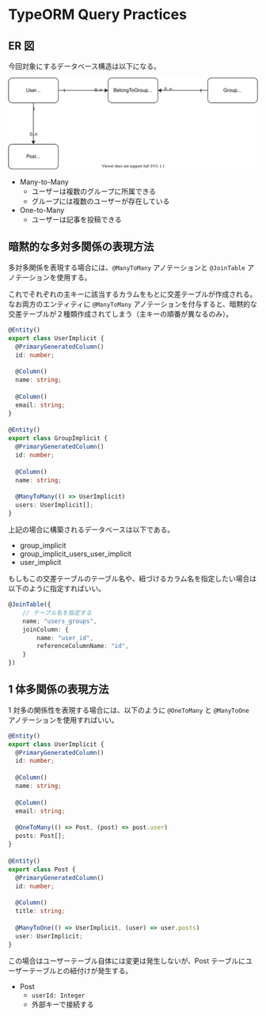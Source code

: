 # TypeORM Query Practices

## ER 図

今回対象にするデータベース構造は以下になる。

![](sample.drawio.svg)

- Many-to-Many
  - ユーザーは複数のグループに所属できる
  - グループには複数のユーザーが存在している
- One-to-Many
  - ユーザーは記事を投稿できる

## 暗黙的な多対多関係の表現方法

多対多関係を表現する場合には、`@ManyToMany` アノテーションと `@JoinTable` アノテーションを使用する。

これでそれぞれの主キーに該当するカラムをもとに交差テーブルが作成される。なお両方のエンティティに `@ManyToMany` アノテーションを付与すると、暗黙的な交差テーブルが２種類作成されてしまう（主キーの順番が異なるのみ）。

```ts
@Entity()
export class UserImplicit {
  @PrimaryGeneratedColumn()
  id: number;

  @Column()
  name: string;

  @Column()
  email: string;
}

@Entity()
export class GroupImplicit {
  @PrimaryGeneratedColumn()
  id: number;

  @Column()
  name: string;

  @ManyToMany(() => UserImplicit)
  users: UserImplicit[];
}
```

上記の場合に構築されるデータベースは以下である。

- group_implicit
- group_implicit_users_user_implicit
- user_implicit

もしもこの交差テーブルのテーブル名や、紐づけるカラム名を指定したい場合は以下のように指定すればいい。

```ts
@JoinTable({
    // テーブル名を指定する
    name; "users_groups",
    joinColumn: {
        name: "user_id",
        referenceColumnName: "id",
    }
})
```

## 1 体多関係の表現方法

1 対多の関係性を表現する場合には、以下のように `@OneToMany` と `@ManyToOne` アノテーションを使用すればいい。

```ts
@Entity()
export class UserImplicit {
  @PrimaryGeneratedColumn()
  id: number;

  @Column()
  name: string;

  @Column()
  email: string;

  @OneToMany(() => Post, (post) => post.user)
  posts: Post[];
}

@Entity()
export class Post {
  @PrimaryGeneratedColumn()
  id: number;

  @Column()
  title: string;

  @ManyToOne(() => UserImplicit, (user) => user.posts)
  user: UserImplicit;
}
```

この場合はユーザーテーブル自体には変更は発生しないが、Post テーブルにユーザーテーブルとの紐付けが発生する。

- Post
  - `userId: Integer`
  - 外部キーで接続する
